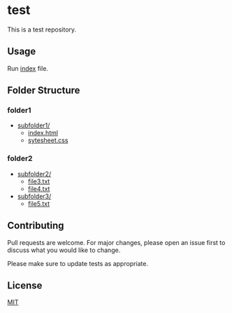 # test

This is a test repository.

## Usage

Run [index](https://github.com/shradhaagarwal01/test/blob/main/folder1/subfolder1/index.html) file.

## Folder Structure

### folder1
* [subfolder1/](./folder1/subfolder1)
  * [index.html](./folder1/subfolder1/index.html)
  * [sytesheet.css](./folder1/subfolder1/sytesheet.css)

### folder2
* [subfolder2/](./folder2/subfolder2)
  * [file3.txt](./folder2/subfolder2/file3.txt)
  * [file4.txt](./folder2/subfolder2/file4.txt)
* [subfolder3/](./folder2/subfolder3)
  * [file5.txt](./folder2/subfolder3/file5.txt)


## Contributing
Pull requests are welcome. For major changes, please open an issue first to discuss what you would like to change.

Please make sure to update tests as appropriate.

## License
[MIT](https://github.com/shradhaagarwal01/test/blob/main/LICENSE)
